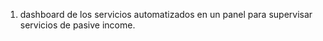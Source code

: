 1. dashboard de los servicios automatizados en un panel
para supervisar servicios de pasive income.
